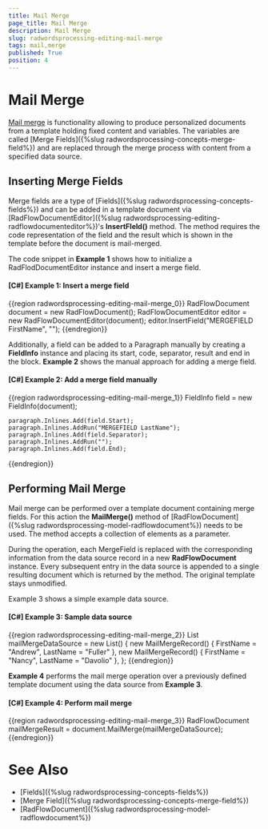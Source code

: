 ```yaml
---
title: Mail Merge
page_title: Mail Merge
description: Mail Merge
slug: radwordsprocessing-editing-mail-merge
tags: mail,merge
published: True
position: 4
---
```


# Mail Merge



[Mail merge](http://en.wikipedia.org/wiki/Mail_merge) is functionality allowing to produce personalized documents from a template holding fixed content and variables. The variables are called [Merge Fields]({%slug radwordsprocessing-concepts-merge-field%}) and are replaced through the merge process with content from a specified data source.
      

## Inserting Merge Fields

Merge fields are a type of [Fields]({%slug radwordsprocessing-concepts-fields%}) and can be added in a template document via [RadFlowDocumentEditor]({%slug radwordsprocessing-editing-radflowdocumenteditor%})'s __InsertFIeld()__ method. The method requires the code representation of the field and the result which is shown in the template before the document is mail-merged.
        

The code snippet in __Example 1__ shows how to initialize a RadFlodDocumentEditor instance and insert a merge field.
        

#### __[C#] Example 1: Insert a merge field__

{{region radwordsprocessing-editing-mail-merge_0}}
    RadFlowDocument document = new RadFlowDocument();
    RadFlowDocumentEditor editor = new RadFlowDocumentEditor(document);
    editor.InsertField("MERGEFIELD FirstName", "");
{{endregion}}



Additionally, a field can be added to a Paragraph manually by creating a __FieldInfo__ instance and placing its start, code, separator, result and end in the block. __Example 2__ shows the manual approach for adding a merge field.
        

#### __[C#] Example 2: Add a merge field manually__

{{region radwordsprocessing-editing-mail-merge_1}}
    FieldInfo field = new FieldInfo(document);

    paragraph.Inlines.Add(field.Start);
    paragraph.Inlines.AddRun("MERGEFIELD LastName");
    paragraph.Inlines.Add(field.Separator);
    paragraph.Inlines.AddRun("");
    paragraph.Inlines.Add(field.End);
{{endregion}}



## Performing Mail Merge

Mail merge can be performed over a template document containing merge fields. For this action the __MailMerge()__ method of [RadFlowDocument]({%slug radwordsprocessing-model-radflowdocument%}) needs to be used. The method accepts a collection of elements as a parameter.
        

During the operation, each MergeField is replaced with the corresponding information from the data source record in a new __RadFlowDocument__ instance. Every subsequent entry in the data source is appended to a single resulting document which is returned by the method. The original template stays unmodified.
        

Example 3 shows a simple example data source.
        

#### __[C#] Example 3: Sample data source__

{{region radwordsprocessing-editing-mail-merge_2}}
    List<MailMergeRecord> mailMergeDataSource = new List<MailMergeRecord>()
    {
        new MailMergeRecord()
        {
            FirstName = "Andrew",
            LastName = "Fuller"
        },
        new MailMergeRecord()
        {
            FirstName = "Nancy",
            LastName = "Davolio"
        },
    };
{{endregion}}



__Example 4__ performs the mail merge operation over a previously defined template document using the data source from __Example 3__.
        

#### __[C#] Example 4: Perform mail merge__

{{region radwordsprocessing-editing-mail-merge_3}}
    RadFlowDocument mailMergeResult = document.MailMerge(mailMergeDataSource);
{{endregion}}



# See Also

 * [Fields]({%slug radwordsprocessing-concepts-fields%})
 * [Merge Field]({%slug radwordsprocessing-concepts-merge-field%})
 * [RadFlowDocument]({%slug radwordsprocessing-model-radflowdocument%})
